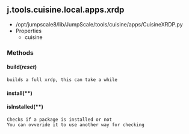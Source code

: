 <!-- toc -->
## j.tools.cuisine.local.apps.xrdp

- /opt/jumpscale8/lib/JumpScale/tools/cuisine/apps/CuisineXRDP.py
- Properties
    - cuisine

### Methods

#### build(*reset*) 

```
builds a full xrdp, this can take a while

```

#### install(**) 

#### isInstalled(**) 

```
Checks if a package is installed or not
You can ovveride it to use another way for checking

```

